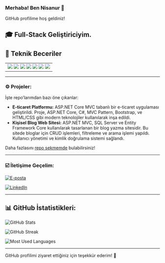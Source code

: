 ### Merhaba! Ben Nisanur 👋

GitHub profilime hoş geldiniz!

🎓 **Full-Stack Geliştirici**yim.  
---

## 💼 Teknik Beceriler

<table>
  <tr>
    <td>
      <img src="https://img.shields.io/badge/C%23-239120?style=for-the-badge&logo=c-sharp&logoColor=white" />
      <img src="https://img.shields.io/badge/JavaScript-F7DF1E?style=for-the-badge&logo=javascript&logoColor=black" />
      <img src="https://img.shields.io/badge/React-20232A?style=for-the-badge&logo=react&logoColor=61DAFB" />
      <img src="https://img.shields.io/badge/ASP.NET-512BD4?style=for-the-badge&logo=dotnet&logoColor=white" />
      <img src="https://img.shields.io/badge/SQL_Server-CC2927?style=for-the-badge&logo=microsoft-sql-server&logoColor=white" />
      <img src="https://img.shields.io/badge/Git-F05032?style=for-the-badge&logo=git&logoColor=white" />
      <img src="https://img.shields.io/badge/Visual_Studio-5C2D91?style=for-the-badge&logo=visual-studio&logoColor=white" />
    </td>
  </tr>
</table>

---

### ⚙️ Projeler:
İşte repo’larımdan bazı öne çıkanlar:

- **E-ticaret Platformu:** ASP.NET Core MVC tabanlı bir e-ticaret uygulaması geliştirildi. Proje, ASP.NET Core, C#, MVC Pattern,
Bootstrap, ve HTML/CSS gibi modern teknolojiler kullanılarak inşa edildi.
- **Kişisel Blog Web Sitesi:** ASP.NET MVC, SQL Server ve Entity Framework Core kullanılarak tasarlanan bir blog yazma sitesidir.
Bu sitede bloglar için CRUD işlemleri, filtreleme ve arama işlemi yapıldı. Kullanıcı yönetimi ve kimlik
doğrulama sistemi sağlandı.

Daha fazlasını [repo sekmemde](https://github.com/nisanurisik?tab=repositories) bulabilirsiniz!

---

### ☑️ İletişime Geçelim:
<p>
  <a href="mailto:nisanurisik2@gmail.com" target="_blank">
    <img src="https://img.shields.io/badge/E--posta-D14836?style=for-the-badge&logo=gmail&logoColor=white" alt="E-posta" />
  </a>
</p>
<p>
  <a href="https://linkedin.com/in/nisanurisik" target="_blank">
    <img src="https://img.shields.io/badge/LinkedIn-0A66C2?style=for-the-badge&logo=linkedin&logoColor=white" alt="LinkedIn" />
  </a>
</p>


---
## 📊 GitHub İstatistikleri:
![GitHub Stats](https://github-readme-stats.vercel.app/api?username=nisanurisik&show_icons=true&theme=radical)

![GitHub Streak](https://github-readme-streak-stats.herokuapp.com/?user=nisanurisik&theme=radical)

![Most Used Languages](https://github-readme-stats.vercel.app/api/top-langs/?username=nisanurisik&layout=compact&theme=radical)

---

GitHub profilimi ziyaret ettiğiniz için teşekkür ederim! 🚀


